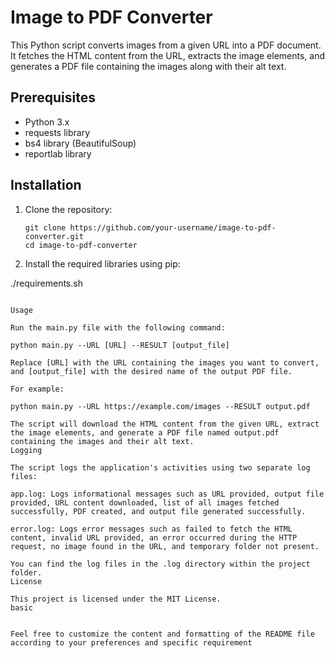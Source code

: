 # Image to PDF Converter

This Python script converts images from a given URL into a PDF document. It fetches the HTML content from the URL, extracts the image elements, and generates a PDF file containing the images along with their alt text.

## Prerequisites

- Python 3.x
- requests library
- bs4 library (BeautifulSoup)
- reportlab library

## Installation

1. Clone the repository:

   ```shell
   git clone https://github.com/your-username/image-to-pdf-converter.git
   cd image-to-pdf-converter

2. Install the required libraries using pip:

./requirements.sh
```

Usage

Run the main.py file with the following command:

python main.py --URL [URL] --RESULT [output_file]

Replace [URL] with the URL containing the images you want to convert, and [output_file] with the desired name of the output PDF file.

For example:

python main.py --URL https://example.com/images --RESULT output.pdf

The script will download the HTML content from the given URL, extract the image elements, and generate a PDF file named output.pdf containing the images and their alt text.
Logging

The script logs the application's activities using two separate log files:

app.log: Logs informational messages such as URL provided, output file provided, URL content downloaded, list of all images fetched successfully, PDF created, and output file generated successfully.

error.log: Logs error messages such as failed to fetch the HTML content, invalid URL provided, an error occurred during the HTTP request, no image found in the URL, and temporary folder not present.

You can find the log files in the .log directory within the project folder.
License

This project is licensed under the MIT License.
basic


Feel free to customize the content and formatting of the README file according to your preferences and specific requirement



